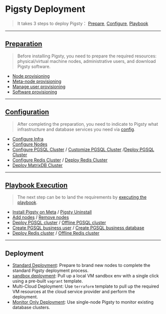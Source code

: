 # Pigsty Deployment

> It takes 3 steps to deploy Pigsty： [Prepare](d-prepare.md), [Configure](v-config.md), [Playbook](p-playbook)

----------------



## [Preparation](d-prepare.md)

> Before installing Pigsty, you need to prepare the required resources: physical/virtual machine nodes, administrative users, and download Pigsty software.

- [Node provisioning](d-prepare.md#Node-Provisioning)
- [Meta-node provisioning](d-prepare.md#Meta-Node-Provisioning)
- [ Manage user provisioning](d-prepare.md#Admin-Provisioning)
- [Software provisioning](d-prepare.md#Software-Provisioning)


----------------



## [Configuration](v-config.md)

> After completing the preparation, you need to indicate to Pigsty what infrastructure and database services you need via [config](v-config.md#configure).

* [Configure Infra](v-infra.md)
* [Configure Nodes](v-nodes.md)
* [Configure PGSQL Cluster](v-pgsql.md) / [Customize PGSQL Cluster](v-pgsql-customize.md) /[Deploy PGSQL Cluster](d-pgsql.md)
* [Configure Redis Cluster](v-redis.md)  / [Deploy Redis Cluster](d-redis.md)
* [Deploy MatrixDB Cluster](d-matrixdb.md)

----------------



## [Playbook Execution](p-playbook.md)

> The next step can be to land the requirements by [executing the playbook](p-playbook.md).

* [Install Pigsty on Meta](p-infra.md#infra) / [Pigsty Uninstall](p-infra.md#infra-remove)
* [Add nodes](p-nodes.md#nodes) / [Remove nodes](p-nodes.md#nodes-remove)
* [Deploy PGSQL cluster](p-pgsql.md#pgsql) / [Offline PGSQL cluster](p-pgsql.md#pgsql-remove)
* [Create PGSQL business user](p-pgsql.md#pgsql-createuser) / [Create PGSQL business database](p-pgsql.md#pgsql-createdb)
* [Deploy Redis cluster](p-redis.md#redis) / [Offline Redis cluster](p-redis.md#redis-remove)





----------------

## Deployment

* [Standard Deployment](d-deploy.md): Prepare to brand new nodes to complete the standard Pigsty deployment process.
* [sandbox deployment](d-sandbox.md.md): Pull up a local VM sandbox env with a single click using a pre-built `vagrant` template.
* Multi-Cloud Deployment: Use `terraform` template to pull up the required VM resources at the cloud service provider and perform the deployment.
* [Monitor Only Deployment](d-monly): Use single-node Pigsty to monitor existing database clusters.



